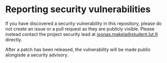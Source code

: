 # Reporting security vulnerabilities

If you have discovered a security vulnerability in this repository, please do not create an issue or a pull request as they are publicly visible.
Please instead contact the project security lead at joonas.makela@student.lut.fi directly.

After a patch has been released, the vulnerability will be made public alongisde a security advisory.